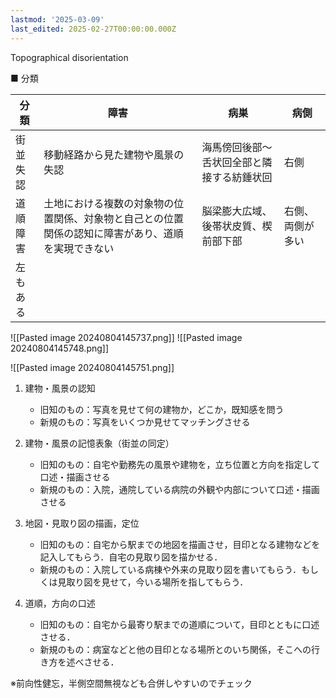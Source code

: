 ```yaml
---
lastmod: '2025-03-09'
last_edited: 2025-02-27T00:00:00.000Z
---
```


Topographical disorientation

■ 分類

| 分類     | 障害                                                                                               | 病巣                                       | 病側             |
| -------- | -------------------------------------------------------------------------------------------------- | ------------------------------------------ | ---------------- |
| 街並失認 | 移動経路から見た建物や風景の失認                                                                   | 海馬傍回後部～舌状回全部と隣接する紡錘状回 | 右側             |
| 道順障害 | 土地における複数の対象物の位置関係、対象物と自己との位置関係の認知に障害があり、道順を実現できない | 脳梁膨大広域、後帯状皮質、楔前部下部       | 右側、両側が多い |
| 左もある |

![[Pasted image 20240804145737.png]]
![[Pasted image 20240804145748.png]]

![[Pasted image 20240804145751.png]]

1. 建物・風景の認知

   - 旧知のもの：写真を見せて何の建物か，どこか，既知感を問う
   - 新規のもの：写真をいくつか見せてマッチングさせる

2. 建物・風景の記憶表象（街並の同定）

   - 旧知のもの：自宅や勤務先の風景や建物を，立ち位置と方向を指定して口述・描画させる
   - 新規のもの：入院，通院している病院の外観や内部について口述・描画させる

3. 地図・見取り図の描画，定位

   - 旧知のもの：自宅から駅までの地図を描画させ，目印となる建物などを記入してもらう．自宅の見取り図を描かせる．
   - 新規のもの：入院している病棟や外来の見取り図を書いてもらう．もしくは見取り図を見せて，今いる場所を指してもらう．

4. 道順，方向の口述
   - 旧知のもの：自宅から最寄り駅までの道順について，目印とともに口述させる．
   - 新規のもの：病室などと他の目印となる場所とのいち関係，そこへの行き方を述べさせる．

※前向性健忘，半側空間無視なども合併しやすいのでチェック
